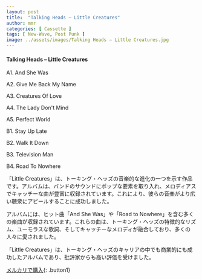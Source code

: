 ```yaml
---
layout: post
title:  "Talking Heads – Little Creatures"
author: mmr
categories: [ Cassette ]
tags: [ New-Wave, Post Punk ]
image: ../assets/images/Talking Heads – Little Creatures.jpg
---
```


#### Talking Heads – Little Creatures

A1. And She Was

A2. Give Me Back My Name

A3. Creatures Of Love

A4. The Lady Don't Mind

A5. Perfect World

B1. Stay Up Late

B2. Walk It Down

B3. Television Man

B4. Road To Nowhere

「Little Creatures」は、トーキング・ヘッズの音楽的な進化の一つを示す作品です。アルバムは、バンドのサウンドにポップな要素を取り入れ、メロディアスでキャッチーな曲が豊富に収録されています。これにより、彼らの音楽がより広い聴衆にアピールすることに成功しました。

アルバムには、ヒット曲「And She Was」や「Road to Nowhere」を含む多くの楽曲が収録されています。これらの曲は、トーキング・ヘッズの特徴的なリズム、ユーモラスな歌詞、そしてキャッチーなメロディが融合しており、多くの人々に愛されました。

「Little Creatures」は、トーキング・ヘッズのキャリアの中でも商業的にも成功したアルバムであり、批評家からも高い評価を受けました。


[メルカリで購入](https://jp.mercari.com/item/m89766672710){: .button1}

